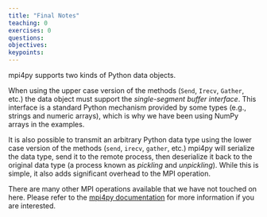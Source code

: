 ```yaml
---
title: "Final Notes"
teaching: 0
exercises: 0
questions:
objectives:
keypoints:
---
```

mpi4py supports two kinds of Python data objects. 

When using the upper case version of the methods (`Send`, `Irecv`, `Gather`, etc.) the data object must support the *single-segment buffer interface*. 
This interface is a standard Python mechanism provided by some types (e.g., strings and numeric arrays), which is why we have been using NumPy 
arrays in the examples. 

It is also possible to transmit an arbitrary Python data type using the lower case version of the methods (`send`, `irecv`, `gather`, etc.) 
mpi4py will serialize the data type, send it to the remote process, then deserialize it back to the original data type (a process known as *pickling*
and *unpickling*). While this is simple, it also adds significant overhead to the MPI operation.

There are many other MPI operations available that we have not touched on here. Please refer to the 
[mpi4py documentation](http://mpi4py.readthedocs.org/en/stable/index.html) for more information 
if you are interested.
